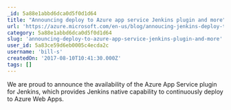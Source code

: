 ```yaml
---
_id: 5a88e1abbd6dca0d5f0d1d64
title: "Announcing deploy to Azure app service Jenkins plugin and more"
url: 'https://azure.microsoft.com/en-us/blog/annoucing-jenkins-deploy-to-azure-app-service-plugin-and-new-managed-disk-support-for-azure-storage-plugin/'
category: 5a88e1abbd6dca0d5f0d1d64
slug: 'announcing-deploy-to-azure-app-service-jenkins-plugin-and-more'
user_id: 5a83ce59d6eb0005c4ecda2c
username: 'bill-s'
createdOn: '2017-08-10T10:41:30.000Z'
tags: []
---
```


We are proud to announce the availability of the Azure App Service plugin for Jenkins, which provides Jenkins native capability to continuously deploy to Azure Web Apps.
